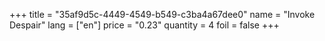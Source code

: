 +++
title = "35af9d5c-4449-4549-b549-c3ba4a67dee0"
name = "Invoke Despair"
lang = ["en"]
price = "0.23"
quantity = 4
foil = false
+++
